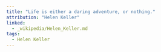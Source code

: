 ```yaml
---
title: "Life is either a daring adventure, or nothing."
attribution: "Helen Keller"
linked:
  - _wikipedia/Helen_Keller.md
tags:
  - Helen Keller
---
```


